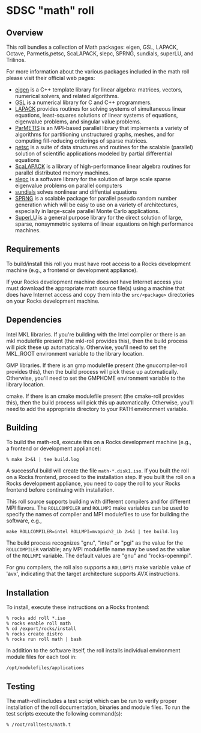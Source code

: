 # SDSC "math" roll

## Overview

This roll bundles a collection of Math packages: eigen, GSL, LAPACK, Octave, Parmetis,petsc, ScaLAPACK, slepc, SPRNG, sundials, superLU, and Trilinos.

For more information about the various packages included in the math roll please visit their official web pages:

- <a href="http://http://eigen.tuxfamily.org/" target="_blank">eigen</a> is a C++ template library for linear algebra: matrices, vectors, numerical solvers, and related algorithms.
- <a href="http://www.gnu.org/software/gsl/" target="_blank">GSL</a> is a numerical library for C and C++ programmers.
- <a href="http://www.netlib.org/lapack/" target="_blank">LAPACK</a> provides routines for solving systems of simultaneous linear equations, least-squares solutions of linear systems of equations, eigenvalue problems, and singular value problems.
- <a href="http://glaros.dtc.umn.edu/gkhome/metis/parmetis/overview" target="_blank">ParMETIS</a> is an MPI-based parallel library that implements a variety of algorithms for partitioning unstructured graphs, meshes, and for computing fill-reducing orderings of sparse matrices.
- <a href="http://www.mcs.anl.gov/petsc/" target="_blank">petsc</a>  is a suite of data structures and routines for the scalable (parallel) solution of scientific applications modeled by partial differential equations
- <a href="http://www.netlib.org/scalapack/" target="_blank">ScaLAPACK</a> is a library of high-performance linear algebra routines for parallel distributed memory machines.
- <a href="http://www.grycap.upv.es/slepc" target="_blank">slepc</a>  is a software library for the solution of large scale sparse eigenvalue problems on parallel computers
- <a href="http://computation.llnl.gov/casc/sundials/main.html" target="_blank">sundials</a>  solves nonlinear and diffential equations
- <a href="http://www.sprng.org" target="_blank">SPRNG</a> is a scalable package for parallel pseudo random number generation which will be easy to use on a variety of architectures, especially in large-scale parallel Monte Carlo applications.
- <a href="http://crd-legacy.lbl.gov/~xiaoye/SuperLU/" target="_blank">SuperLU</a> is a general purpose library for the direct solution of large, sparse, nonsymmetric systems of linear equations on high performance machines.


## Requirements

To build/install this roll you must have root access to a Rocks development
machine (e.g., a frontend or development appliance).

If your Rocks development machine does *not* have Internet access you must
download the appropriate math source file(s) using a machine that does
have Internet access and copy them into the `src/<package>` directories on your
Rocks development machine.


## Dependencies

Intel MKL libraries.  If you're building with the Intel compiler or there is
an mkl modulefile present (the mkl-roll provides this), then the build process
will pick these up automatically.  Otherwise, you'll need to set the MKL_ROOT
environment variable to the library location.

GMP libraries.  If there is an gmp modulefile present (the gnucompiler-roll provides
this), then the build process will pick these up automatically.  Otherwise,
you'll need to set the GMPHOME environment variable to the library location.

cmake.  If there is an cmake modulefile present (the cmake-roll provides
this), then the build process will pick this up automatically.  Otherwise,
you'll need to add the appropriate directory to your PATH environment variable.

## Building

To build the math-roll, execute this on a Rocks development
machine (e.g., a frontend or development appliance):

```shell
% make 2>&1 | tee build.log
```

A successful build will create the file `math-*.disk1.iso`.  If you built the
roll on a Rocks frontend, proceed to the installation step. If you built the
roll on a Rocks development appliance, you need to copy the roll to your Rocks
frontend before continuing with installation.

This roll source supports building with different compilers and for different
MPI flavors.  The `ROLLCOMPILER` and `ROLLMPI` make variables can be used to
specify the names of compiler and MPI modulefiles to use for building the
software, e.g.,

```shell
make ROLLCOMPILER=intel ROLLMPI=mvapich2_ib 2>&1 | tee build.log
```

The build process recognizes "gnu", "intel" or "pgi" as the value for the
`ROLLCOMPILER` variable; any MPI modulefile name may be used as the value of
the `ROLLMPI` variable.  The default values are "gnu" and "rocks-openmpi".

For gnu compilers, the roll also supports a `ROLLOPTS` make variable value of
'avx', indicating that the target architecture supports AVX instructions.


## Installation

To install, execute these instructions on a Rocks frontend:

```shell
% rocks add roll *.iso
% rocks enable roll math
% cd /export/rocks/install
% rocks create distro
% rocks run roll math | bash
```

In addition to the software itself, the roll installs individual environment
module files for each tool in:

```shell
/opt/modulefiles/applications
```


## Testing

The math-roll includes a test script which can be run to verify proper
installation of the roll documentation, binaries and module files. To
run the test scripts execute the following command(s):

```shell
% /root/rolltests/math.t 
```
